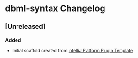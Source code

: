 <!-- Keep a Changelog guide -> https://keepachangelog.com -->

# dbml-syntax Changelog

## [Unreleased]
### Added
- Initial scaffold created from [IntelliJ Platform Plugin Template](https://github.com/JetBrains/intellij-platform-plugin-template)
